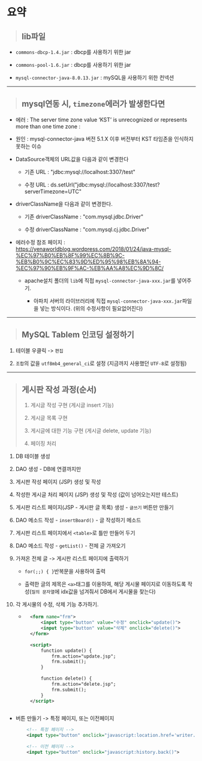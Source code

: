 # 요약

>	## lib파일

*	``commons-dbcp-1.4.jar`` : dbcp를 사용하기 위한 jar

*	``commons-pool-1.6.jar`` : dbcp를 사용하기 위한 jar

*	``mysql-connector-java-8.0.13.jar`` : mySQL을 사용하기 위한 컨넥션

---

>	## mysql연동 시, ``timezone``에러가 발생한다면  

*	에러 : The server time zone value ‘KST’ is unrecognized or represents more than one time zone : 

*	원인 : mysql-connector-java 버전 5.1.X 이후 버전부터 KST 타임존을 인식하지 못하는 이슈

*	DataSource객체의 URL값을 다음과 같이 변경한다 

	* 기존 URL : "jdbc:mysql://localhost:3307/test"
	
	* 수정 URL : ds.setUrl("jdbc:mysql://localhost:3307/test?serverTimezone=UTC"
	
*	driverClassName을 다음과 같이 변경한다.

	* 기존 driverClassName : "com.mysql.jdbc.Driver"
	
	* 수정 driverClassName : "com.mysql.cj.jdbc.Driver"

*	에러수정 참조 페이지 : https://yenaworldblog.wordpress.com/2018/01/24/java-mysql-%EC%97%B0%EB%8F%99%EC%8B%9C-%EB%B0%9C%EC%83%9D%ED%95%98%EB%8A%94-%EC%97%90%EB%9F%AC-%EB%AA%A8%EC%9D%8C/

	* apache설치 폴더의 ``lib``에 직접 ``mysql-connector-java-xxx.jar``를 넣어주기.
	
		* 아파치 서버의 라이브러리에 직접 ``mysql-connector-java-xxx.jar``파일을 넣는 방식이다. (위의 수정사항이 필요없어진다)
		
---

>	## MySQL Tablem 인코딩 설정하기

1.	테이블 우클릭 -> ``편집``

1.	``조합``의 값을 ``utf8mb4_general_ci``로 설정 (지금까지 사용했던 ``UTF-8``로 설정됨)

---

>	## 게시판 작성 과정(순서)
>
>	1. 게시글 작성 구현 (게시글 insert 기능)
>
>	1. 게시글 목록 구현
>
>	1. 게시글에 대한 기능 구현 (게시글 delete, update 기능)
>
>	1. 페이징 처리

1.	DB 테이블 생성

1.	DAO 생성 - DB에 연결까지만

1.	게시판 작성 페이지 (JSP) 생성 및 작성

1.	작성한 게시글 처리 페이지 (JSP) 생성 및 작성 (값이 넘어오는지만 테스트)

1.	게시판 리스트 페이지(JSP - 게시판 글 목록) 생성 - ``글쓰기`` 버튼만 만들기

1.	DAO 메소드 작성 - ``insertBoard()`` - 글 작성하기 메소드

1.	게시판 리스트 페이지에서 ``<table>``로 틀만 만들어 두기

1.	DAO 메소드 작성 - ``getList()`` - 전체 글 가져오기

1.	가져온 전체 글 -> 게시판 리스트 페이지에 출력하기

	* ``for(;;) { }``반복문을 사용하여 출력
	
	* 출력한 글의 제목은 ``<a>``태그를 이용하여, 해당 게시물 페이지로 이동하도록 작성(``질의 문자열``에 idx값을 넘겨줘서 DB에서 게시물을 찾는다)
	
1.	각 게시물의 수정, 삭제 기능 추가하기.

	* ```xml
		<form name="frm">
			<input type="button" value="수정" onclick="update()">
			<input type="button" value="삭제" onclick="delete()">
		</form>
		
		<script>
			function update() {
				frm.action="update.jsp";
				frm.submit();
			}
			
			function delete() {
				frm.action="delete.jsp";
				frm.submit();
			}
		</script>
	```
	
*	버튼 만들기 -> 특정 페이지, 또는 이전페이지

	```xml
		<!-- 특정 페이지 -->
		<input type="button" onclick="javascript:location.href='writer.jsp'">
		
		<!-- 이전 페이지 -->
		<input type="button" onclick="javascript:history.back()">
	```
